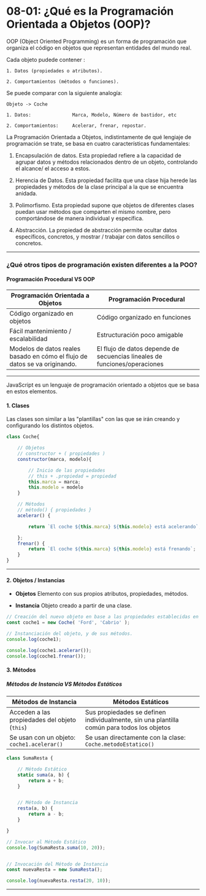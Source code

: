 # 08-01:    ¿Qué es la Programación Orientada a Objetos (OOP)?

OOP (Object Oriented Programming) es un forma de programación que organiza el código en objetos que representan entidades del mundo real.

Cada objeto pudede contener :

    1. Datos (propiedades o atributos).
    
    2. Comportamientos (métodos o funciones).

Se puede comparar con la siguiente analogía:

    Objeto -> Coche
    
    1. Datos:               Marca, Modelo, Número de bastidor, etc
    
    2. Comportamientos:     Acelerar, frenar, repostar.

La Programación Orientada a Objetos, indistintamente de qué lengiaje de programación se trate, se basa en cuatro características fundamentales:

1. Encapsulación de datos.
   Esta propiedad refiere a la capacidad de agrupar datos y métodos relacionados dentro de un objeto, controlando el alcance/ el acceso a estos.

2. Herencia de Datos.
   Esta propiedad facilita que una clase hija herede las propiedades y métodos de la clase principal a la que se encuentra anidada.

3. Polimorfismo.
   Esta propiedad supone que objetos de diferentes clases puedan usar métodos que comparten el mismo nombre, pero comportándose de manera individual y específica.

4. Abstracción.
   La propiedad de abstracción permite ocultar datos específicos, concretos, y mostrar / trabajar con datos sencillos o concretos.

***

### ¿Qué otros tipos de programación existen diferentes a la POO?

#### Programación Procedural VS OOP

| Programación Orientada a Objetos                                           | Programación Procedural                                                   |
| -------------------------------------------------------------------------- | ------------------------------------------------------------------------- |
| Código organizado en objetos                                               | Código organizado en funciones                                            |
| Fácil mantenimiento / escalabilidad                                        | Estructuración poco amigable                                              |
| Modelos de datos reales basado en cómo el flujo de datos se va originando. | El flujo de datos depende de secuencias lineales de funciones/operaciones |

***

JavaScript es un lenguaje de programación orientado a objetos que se basa en estos elementos.

#### 1. Clases
Las clases son similar a las "plantillas" con las que se irán creando y configurando los distintos objetos.
```js
class Coche{

    // Objetos
    // constructor + ( propiedades )
    constructor(marca, modelo){

        // Inicio de las propiedades
        // this + .propiedad = propiedad
        this.marca = marca;
        this.modelo = modelo
    }

    // Métodos
    // método() { propiedades }
    acelerar() {

        return `El coche ${this.marca} ${this.modelo} está acelerando`;

    };
    frenar() {
        return `El coche ${this.marca} ${this.modelo} está frenando`;
    }
}

```
***

#### 2. Objetos / Instancias
* **Objetos**
Elemento con sus propios atributos, propiedades, métodos.

* **Instancia**
Objeto creado a partir de una clase.

```js
// Creación del nuevo objeto en base a las propiedades establecidas en su clase
const coche1 = new Coche( 'Ford', 'Cabrio' );

// Instanciación del objeto, y de sus métodos. 
console.log(coche1);

console.log(coche1.acelerar());
console.log(coche1.frenar());
```

#### 3. Métodos

##### Métodos de Instancia VS Métodos Estáticos
| Métodos de Instancia                       | Métodos Estáticos                                            |
|-------------------------------------------|-------------------------------------------------------------|
| Acceden a las propiedades del objeto (`this`) | Sus propiedades se definen individualmente, sin una plantilla común para todos los objetos |
| Se usan con un objeto: `coche1.acelerar()` | Se usan directamente con la clase: `Coche.metodoEstatico()` |

```js
class SumaResta {

    // Método Estático
    static suma(a, b) {
        return a + b;
    }


    // Método de Instancia
    resta(a, b) {
        return a - b;
    }

}

// Invocar al Método Estático
console.log(SumaResta.suma(10, 20));


// Invocación del Método de Instancia
const nuevaResta = new SumaResta();

console.log(nuevaResta.resta(20, 10));
```
***
####